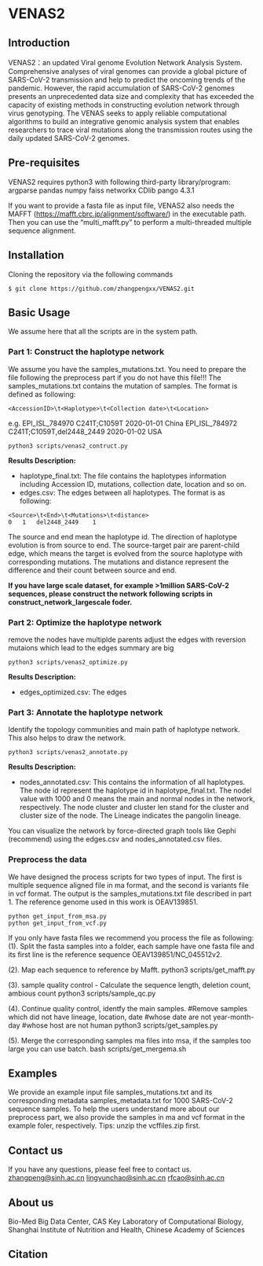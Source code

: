 # VENAS2

## Introduction

VENAS2：an updated Viral genome Evolution Network Analysis System.
Comprehensive analyses of viral genomes can provide a global picture of SARS-CoV-2 transmission and help to predict the oncoming trends of the pandemic. However, the rapid accumulation of SARS-CoV-2 genomes presents an unprecedented data size and complexity that has exceeded the capacity of existing methods in constructing evolution network through virus genotyping. The VENAS seeks to apply reliable computational algorithms to build an integrative genomic analysis system that enables researchers to trace viral mutations along the transmission routes using the daily updated SARS-CoV-2 genomes.


## Pre-requisites
VENAS2 requires python3 with following third-party library/program:
argparse
pandas
numpy
faiss
networkx
CDlib
pango 4.3.1

If you want to provide a fasta file as input file, VENAS2 also needs the MAFFT (<https://mafft.cbrc.jp/alignment/software/>) in the executable path. Then you can use the “multi_mafft.py” to perform a multi-threaded multiple sequence alignment.


## Installation
Cloning the repository via the following commands 
```
$ git clone https://github.com/zhangpengxx/VENAS2.git
```

## Basic Usage
We assume here that all the scripts are in the system path.


### Part 1: Construct the haplotype network 
We assume you have the samples_mutations.txt. You need to prepare the file following the preprocess part if you do not have this file!!!
The samples_mutations.txt contains the mutation of samples. The format is defined as following:
```
<AccessionID>\t<Haplotype>\t<Collection date>\t<Location>
```
e.g. 
EPI_ISL_784970	C241T;C1059T 2020-01-01	China
EPI_ISL_784972	C241T;C1059T,del2448_2449 2020-01-02 USA


```
python3 scripts/venas2_contruct.py
```
**Results Description:**
*	haplotype_final.txt: The file contains the haplotypes information including Accession ID, mutations, collection date, location and so on.
*	edges.csv: The edges between all haplotypes. The format is as following:
```
<Source>\t<End>\t<Mutations>\t<distance>
0	1 	del2448_2449 	1
```
The source and end mean the haplotype id. The direction of haplotype evolution is from source to end. The source-target pair are parent-child edge, which means the target is evolved from the source haplotype with corresponding mutations. The mutations and distance represent the difference and their count between source and end.


**If you have large scale dataset, for example >1million SARS-CoV-2 sequences, please construct the network following scripts in construct_network_largescale foder.**


### Part 2: Optimize the haplotype network 

remove the nodes have multiplde parents
adjust the edges with reversion mutaions which lead to the edges summary are big

```
python3 scripts/venas2_optimize.py
```
**Results Description:**
*	edges_optimized.csv: The edges


### Part 3: Annotate the haplotype network
Identify the topology communities and main path of haplotype network. This also helps to draw the network.
```
python3 scripts/venas2_annotate.py
```
**Results Description:**
*	nodes_annotated.csv: This contains the information of all haplotypes. The node id represent the haplotype id in haplotype_final.txt. The nodel value with 1000 and 0 means the main and normal nodes in the network, respectively. The node cluster and cluster len stand for the cluster and cluster size of the node. The Lineage indicates the pangolin lineage.

You can visualize the network by force-directed graph tools like Gephi (recommend) using the edges.csv and nodes_annotated.csv files.


### Preprocess the data
We have designed the process scripts for two types of input. The first is multiple sequence aligned file in ma format, and the second is variants file in vcf format. The output is the samples_mutations.txt file described in part 1. 
The reference genome used in this work is OEAV139851. 

```
python get_input_from_msa.py
python get_input_from_vcf.py
```

If you only have fasta files we recommend you process the file as following:
(1). Split the fasta samples into a folder, each sample have one fasta file and its first line is the reference sequence OEAV139851/NC_045512v2.

(2). Map each sequence to reference by Mafft.
python3 scripts/get_mafft.py

(3). sample quality control - Calculate the sequence length, deletion count, ambious count
python3 scripts/sample_qc.py

(4). Continue quality control, identfy the main samples.
#Remove samples which did not have lineage, location, date
#whose date are not year-month-day
#whose host are not human
python3 scripts/get_samples.py

(5). Merge the corresponding samples ma files into msa, if the samples too large you can use batch.
bash scripts/get_mergema.sh 


## Examples
We provide an example input file samples_mutations.txt and its corresponding metadata samples_metadata.txt for 1000 SARS-CoV-2 sequence samples. 
To help the users understand more about our preprocess part, we also provide the samples in ma and vcf format in the example foler, respectively. Tips: unzip the vcffiles.zip first.


## Contact us
If you have any questions, please feel free to contact us. 
zhangpeng@sinh.ac.cn
lingyunchao@sinh.ac.cn
rfcao@sinh.ac.cn

## About us
Bio-Med Big Data Center, CAS Key Laboratory of Computational Biology, Shanghai Institute of Nutrition and Health, Chinese Academy of Sciences

## Citation

